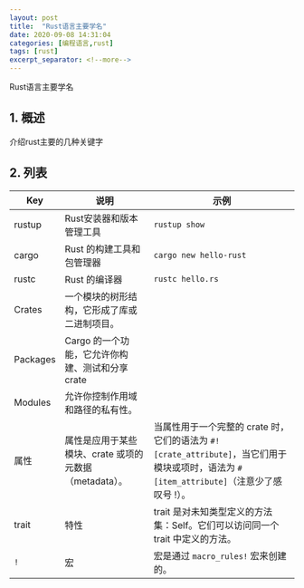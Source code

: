 ```yaml
---
layout: post
title:  "Rust语言主要学名"
date: 2020-09-08 14:31:04
categories: [编程语言,rust]
tags: [rust]
excerpt_separator: <!--more-->
---
```

Rust语言主要学名
<!--more-->

## 1. 概述
介绍rust主要的几种关键字

## 2. 列表

|Key|说明|示例|
|---|---|---|
|rustup|Rust安装器和版本管理工具|`rustup show`|
|cargo|Rust 的构建工具和包管理器|`cargo new hello-rust`|
|rustc|Rust 的编译器|`rustc hello.rs`|
|Crates|一个模块的树形结构，它形成了库或二进制项目。||
|Packages|Cargo 的一个功能，它允许你构建、测试和分享 crate||
|Modules|允许你控制作用域和路径的私有性。||
|属性|属性是应用于某些模块、crate 或项的元数据（metadata）。|当属性用于一个完整的 crate 时，它们的语法为 `#![crate_attribute]`，当它们用于模块或项时，语法为 `#[item_attribute]`（注意少了感叹号 !）。|
|trait|特性|trait 是对未知类型定义的方法集：Self。它们可以访问同一个 trait 中定义的方法。|
|`!`|宏|宏是通过 `macro_rules!` 宏来创建的。|